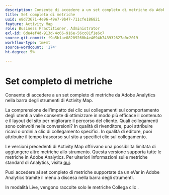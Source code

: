 ```yaml
---
description: Consente di accedere a un set completo di metriche da Adobe Analytics nella barra degli strumenti di Activity Map.
title: Set completo di metriche
uuid: e8d73671-4e96-49e7-9b47-711cfe186821
feature: Activity Map
role: Business Practitioner, Administrator
exl-id: 6de4ef4d-913d-4c66-916e-56cc81f1e6c7
source-git-commit: f9a5b1ae08209260b4e4694b743932627a0c2019
workflow-type: tm+mt
source-wordcount: '174'
ht-degree: 5%

---
```


# Set completo di metriche

Consente di accedere a un set completo di metriche da Adobe Analytics nella barra degli strumenti di Activity Map.

La comprensione dell’impatto dei clic sui collegamenti sul comportamento degli utenti a valle consente di ottimizzare in modo più efficace il contenuto e il layout del sito per migliorare il percorso del cliente. Quali collegamenti sono coinvolti nelle conversioni? In qualità di rivenditore, puoi attribuire ricavi o ordini a clic di collegamento specifici. In qualità di editore, puoi attribuire il tempo trascorso sul sito a specifici clic sul collegamento.

Le versioni precedenti di Activity Map offrivano una possibilità limitata di aggiungere altre metriche allo strumento. Questa versione supporta tutte le metriche in Adobe Analytics. Per ulteriori informazioni sulle metriche standard di Analytics, visita [qui](/help/components/metrics/overview.md).

Puoi accedere al set completo di metriche supportate da un eVar in Adobe Analytics tramite il menu a discesa nella barra degli strumenti.

In modalità Live, vengono raccolte solo le metriche Collega clic .
